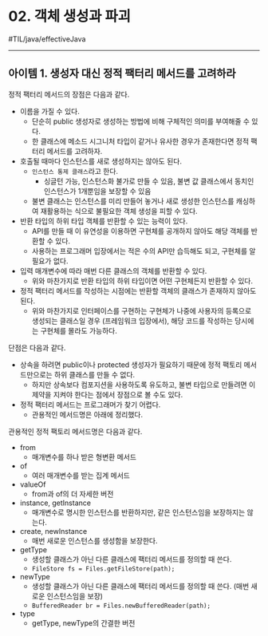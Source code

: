 # 02. 객체 생성과 파괴
#TIL/java/effectiveJava

---

## 아이템 1. 생성자 대신 정적 팩터리 메서드를 고려하라

정적 팩터리 메서드의 장점은 다음과 같다.  

- 이름을 가질 수 있다.
	- 단순히 public 생성자로 생성하는 방법에 비해 구체적인 의미를 부여해줄 수 있다.
	- 한 클래스에 메소드 시그니처 타입이 같거나 유사한 경우가 존재한다면 정적 팩터리 메서드를 고려하자.
- 호출될 때마다 인스턴스를 새로 생성하지는 않아도 된다.
	- `인스턴스 통제 클래스`라고 한다.
		- 싱글턴 가능, 인스턴스화 불가로 만들 수 있음, 불변 값 클래스에서 동치인 인스턴스가 1개뿐임을 보장할 수 있음
	- 불변 클래스는 인스턴스를 미리 만들어 놓거나 새로 생성한 인스턴스를 캐싱하여 재활용하는 식으로 불필요한 객체 생성을 피할 수 있다.
- 반환 타입의 하위 타입 객체를 반환할 수 있는 능력이 있다.
	- API를 만들 때 이 유연성을 이용하면 구현체를 공개하지 않아도 해당 객체를 반환할 수 있다.
	- 사용하는 프로그래머 입장에서는 적은 수의 API만 습득해도 되고, 구현체를 알 필요가 없다.
- 입력 매개변수에 따라 매번 다른 클래스의 객체를 반환할 수 있다.
	- 위와 마찬가지로 반환 타입의 하위 타입이면 어떤 구현체든지 반환할 수 있다.
- 정적 팩터리 메서드를 작성하는 시점에는 반환할 객체의 클래스가 존재하지 않아도 된다.
	- 위와 마찬가지로 인터페이스를 구현하는 구현체가 나중에 사용자의 등록으로 생성되는 클래스일 경우 (프레임워크 입장에서), 해당 코드를 작성하는 당시에는 구현체를 몰라도 가능하다.

단점은 다음과 같다.  

- 상속을 하려면 public이나 protected 생성자가 필요하기 때문에 정적 팩토리 메서드만으로는 하위 클래스를 만들 수 없다.
	- 하지만 상속보다 컴포지션을 사용하도록 유도하고, 불변 타입으로 만들려면 이 제약을 지켜야 한다는 점에서 장점으로 볼 수도 있다.
- 정적 팩터리 메서드는 프로그래머가 찾기 어렵다.  
	- 관용적인 메서드명은 아래에 정리했다.

관용적인 정적 팩토리 메서드명은 다음과 같다.  

- from
	- 매개변수를 하나 받은 형변환 메서드
- of
	- 여러 매개변수를 받는 집계 메서드
- valueOf
	- from과 of의 더 자세한 버전
- instance, getInstance
	- 매개변수로 명시한 인스턴스를 반환하지만, 같은 인스턴스임을 보장하지는 않는다.
- create, newInstance
	- 매번 새로운 인스턴스를 생성함을 보장한다.
- getType
	- 생성할 클래스가 아닌 다른 클래스에 팩터리 메서드를 정의할 때 쓴다.
	- `FileStore fs = Files.getFileStore(path);`
- newType
	- 생성할 클래스가 아닌 다른 클래스에 팩터리 메서드를 정의할 때 쓴다. (매번 새로운 인스턴스임을 보장)  
	- `BufferedReader br = Files.newBufferedReader(path);`
- type
	- getType, newType의 간결한 버전






















